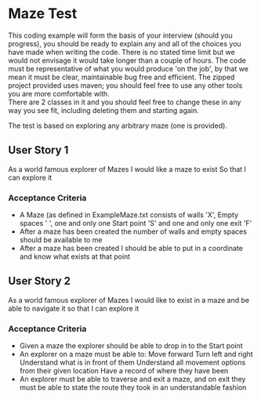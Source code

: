 # Maze Test

This coding example will form the basis of your interview (should you progress), you should be ready to explain any and all of the choices you have made when writing the code.
There is no stated time limit but we would not envisage it would take longer than a couple of hours.
The code must be representative of what you would produce 'on the job', by that we mean it must be clear, maintainable bug free and efficient.
The zipped project provided uses maven; you should feel free to use any other tools you are more comfortable with.  
There are 2 classes in it and you should feel free to change these in any way you see fit, including deleting them and starting again.

The test is based on exploring any arbitrary maze (one is provided).

## User Story 1

As a world famous explorer of Mazes I would like a maze to exist
So that I can explore it

### Acceptance Criteria

* A Maze (as defined in ExampleMaze.txt consists of walls 'X', Empty spaces ' ', one and only one Start point 'S' and one and only one exit 'F'
* After a maze has been created the number of walls and empty spaces should be available to me
* After a maze has been created I should be able to put in a coordinate and know what exists at that point

## User Story 2

As a world famous explorer of Mazes I would like to exist in a maze and be able to navigate it so that I can explore it

### Acceptance Criteria

* Given a maze the explorer should be able to drop in to the Start point
* An explorer on a maze must be able to:
    Move forward
    Turn left and right
    Understand what is in front of them
    Understand all movement options from their given location
    Have a record of where they have been
* An explorer must be able to traverse and exit a maze, and on exit they must be able to state the route they took in an understandable fashion
